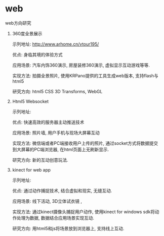 web
===

web方向研究


1. 360度全景展示
     
     示列地址: http://www.arhome.cn/vtour195/

     优点: 身临其境的体验方式

     应用场景: 汽车内饰360演示, 房屋装修360演示, 虚拟显示互动游戏等等.

     实现方法: 拍摄全景照片, 使用KRPano提供的工具生成web版本, 支持flash与html5

    研究方向: html5 CSS 3D Transforms, WebGL


2. Html5 Websocket

    示列地址: 

    优点: 快速高效的服务器主动推送技术

    应用场景: 照片墙, 用户手机与现场大屏幕互动

    实现方法: 微信端或者PC端接收用户上传的照片, 通过socket方式将数据提交到大屏幕的PC端浏览器, 在html页面上无刷新显示.

    研究方向: 新的互动创意玩法.


3. kinect for web app

    示列地址: 

    优点: 通过动作捕捉技术, 结合虚拟和现实, 无缝互动.

    应用场景: 线下活动, 3D立体试衣镜 , 

    实现方法: 通过kinect摄像头捕捉用户动作, 使用kinect for windows sdk将动作处理为数据, 数据结合应用场景实现互动.

    研究方向: 用html5和js将场景放到浏览器上, 支持线上互动.

     
    
    
